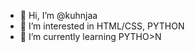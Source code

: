 - 👋 Hi, I’m @kuhnjaa
- 👀 I’m interested in HTML/CSS, PYTHON
- 🌱 I’m currently learning PYTHO>N


<!---
kuhnjaa/kuhnjaa is a ✨ special ✨ repository because its `README.md` (this file) appears on your GitHub profile.
You can click the Preview link to take a look at your changes.
--->
